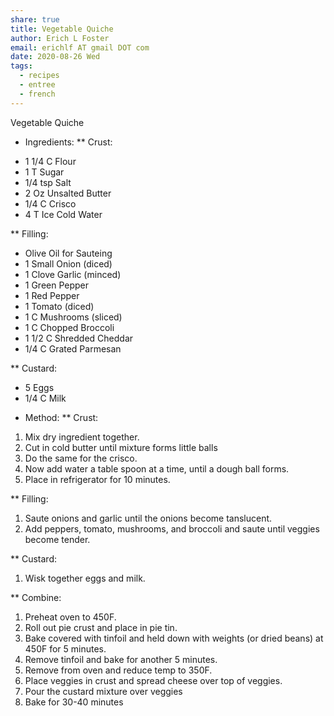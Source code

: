 ```yaml
---
share: true
title: Vegetable Quiche
author: Erich L Foster
email: erichlf AT gmail DOT com
date: 2020-08-26 Wed
tags:
  - recipes
  - entree
  - french
---
```

Vegetable Quiche
* Ingredients:
** Crust:
- 1 1/4 C Flour
- 1 T Sugar
- 1/4 tsp Salt
- 2 Oz Unsalted Butter
- 1/4 C Crisco
- 4 T Ice Cold Water

** Filling:
- Olive Oil for Sauteing
- 1 Small Onion (diced)
- 1 Clove Garlic (minced)
- 1 Green Pepper
- 1 Red Pepper
- 1 Tomato (diced)
- 1 C Mushrooms (sliced)
- 1 C Chopped Broccoli
- 1 1/2 C Shredded Cheddar
- 1/4 C Grated Parmesan

** Custard:
- 5 Eggs
- 1/4 C Milk

* Method:
** Crust:
1. Mix dry ingredient together.
2. Cut in cold butter until mixture forms little balls
3. Do the same for the crisco.
4. Now add water a table spoon at a time, until a dough ball forms.
5. Place in refrigerator for 10 minutes.

** Filling:
1. Saute onions and garlic until the onions become tanslucent.
3. Add peppers, tomato, mushrooms, and broccoli and saute until veggies become tender.

** Custard:
1. Wisk together eggs and milk.

** Combine:
1. Preheat oven to 450F.
2. Roll out pie crust and place in pie tin.
3. Bake covered with tinfoil and held down with weights (or dried beans) at 450F for 5 minutes.
4. Remove tinfoil and bake for another 5 minutes.
5. Remove from oven and reduce temp to 350F.
6. Place veggies in crust and spread cheese over top of veggies.
7. Pour the custard mixture over veggies
8. Bake for 30-40 minutes
